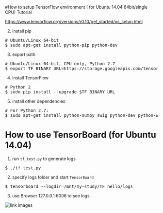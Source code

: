 #How to setup TensorFlow environment ( for Ubuntu 14.04 64bit/single CPU)
Tutorial

https://www.tensorflow.org/versions/r0.10/get_started/os_setup.html

2. install pip
<pre>
# Ubuntu/Linux 64-bit
$ sudo apt-get install python-pip python-dev
</pre>

3. export path
<pre>
# Ubuntu/Linux 64-bit, CPU only, Python 2.7
$ export TF_BINARY_URL=https://storage.googleapis.com/tensorflow/linux/cpu/tensorflow-0.10.0rc0-cp27-none-linux_x86_64.whl
</pre>

4. install TensorFlow
<pre>
# Python 2
$ sudo pip install --upgrade $TF_BINARY_URL
</pre>

5. install other dependencies
<pre>
# For Python 2.7:
$ sudo apt-get install python-numpy swig python-dev python-wheel
</pre>


# How to use TensorBoard (for Ubuntu 14.04)
1. run `tf_test.py` to generate logs
<pre>
$ ./tf_test.py
</pre>
2. specify logs folder and start `TensorBoard`
<pre>
$ tensorboard --logdir=/mnt/my-study/TF_hello/logs
</pre>
3. use Browser 127.0.0.1:6006 to see logs.

![link images](https://github.com/ivan0124/my-study/blob/master/TF_hello/images/20160822_5.png)

